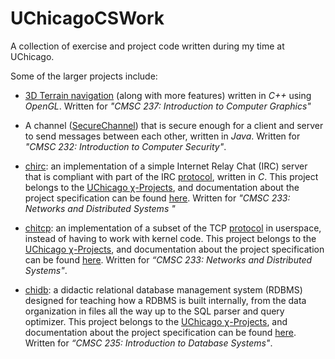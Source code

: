 # UChicagoCSWork
A collection of exercise and project code written during my time at UChicago. 

Some of the larger projects include:

 - [3D Terrain navigation](https://github.com/aranarochel/UChicagoCSWork/tree/master/CMSC-237-Introduction-to-Computer-Graphics/final-team-project) (along with more features) written in *C++* using *OpenGL*. Written for *"CMSC 237: Introduction to Computer Graphics"*
 
 - A channel ([SecureChannel](https://github.com/aranarochel/UChicagoCSWork/tree/master/CMSC-232-Introduction-to-Computer-Security/proj3)) that is secure enough for a client and server to send messages between each other, written in *Java*. Written for *"CMSC 232: Introduction to Computer Security"*.
 
 - [chirc](https://github.com/aranarochel/UChicagoCSWork/tree/master/CMSC-233-Networks-and-Distributed-Systems/chirc): an implementation of a simple Internet Relay Chat (IRC) server that is compliant with part of the IRC [protocol](https://tools.ietf.org/html/rfc2812), written in *C*. This project belongs to the [UChicago χ-Projects](http://chi.cs.uchicago.edu/index.html), and documentation about the project specification can be found [here](http://chi.cs.uchicago.edu/chirc/index.html). Written for *"CMSC 233: Networks and Distributed Systems "*
 - [chitcp](https://github.com/aranarochel/UChicagoCSWork/tree/master/CMSC-233-Networks-and-Distributed-Systems/chitcp): an implementation of a subset of the TCP [protocol](https://www.ietf.org/rfc/rfc793.txt) in userspace, instead of having to work with kernel code. This project belongs to the [UChicago χ-Projects](http://chi.cs.uchicago.edu/index.html), and documentation about the project specification can be found [here](http://chi.cs.uchicago.edu/chitcp/index.html). Written for *“CMSC 233: Networks and Distributed Systems"*.
 
 - [chidb](https://github.com/aranarochel/UChicagoCSWork/tree/master/CMSC-235-Introduction-to-Database-Systems/chidb): a didactic relational database management system (RDBMS) designed for teaching how a RDBMS is built internally, from the data organization in files all the way up to the SQL parser and query optimizer. This project belongs to the [UChicago χ-Projects](http://chi.cs.uchicago.edu/index.html), and documentation about the project specification can be found [here](http://chi.cs.uchicago.edu/chidb/index.html). Written for *“CMSC 235: Introduction to Database Systems"*.
